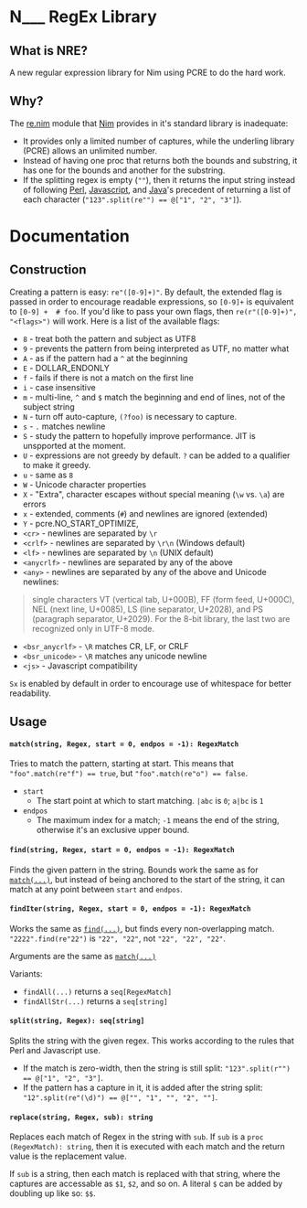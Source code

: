 # N___ RegEx Library

## What is NRE?

A new regular expression library for Nim using PCRE to do the hard work.

## Why?

The [re.nim][] module that [Nim][] provides in it's standard library is
inadequate:

 - It provides only a limited number of captures, while the underling library
 (PCRE) allows an unlimited number.
 - Instead of having one proc that returns both the bounds and substring, it
 has one for the bounds and another for the substring.
 - If the splitting regex is empty (`""`), then it returns the input string
 instead of following [Perl][], [Javascript][], and [Java][]'s precedent of
 returning a list of each character (`"123".split(re"") == @["1", "2", "3"]`).

[re.nim]: http://nim-lang.org/re.html
[Nim]: http://nim-lang.org/
[Perl]: https://ideone.com/dDMjmz
[Javascript]: http://jsfiddle.net/xtcbxurg/
[Java]: https://ideone.com/hYJuJ5


# Documentation

## Construction

Creating a pattern is easy: `re"([0-9]+)"`. By default, the extended flag is
passed in order to encourage readable expressions, so `[0-9]+` is equivalent to
`[0-9] +  # foo`. If you'd like to pass your own flags, then `re(r"([0-9]+)",
"<flags>")` will work. Here is a list of the available flags:

  - `8` - treat both the pattern and subject as UTF8
  - `9` - prevents the pattern from being interpreted as UTF, no matter what
  - `A` - as if the pattern had a `^` at the beginning
  - `E` - DOLLAR_ENDONLY
  - `f` - fails if there is not a match on the first line
  - `i` - case insensitive
  - `m` - multi-line, `^` and `$` match the beginning and end of lines, not of
  the subject string
  - `N` - turn off auto-capture, `(?foo)` is necessary to capture.
  - `s` - `.` matches newline
  - `S` - study the pattern to hopefully improve performance. JIT is unspported
  at the moment.
  - `U` - expressions are not greedy by default. `?` can be added to a
  qualifier to make it greedy.
  - `u` - same as `8`
  - `W` - Unicode character properties
  - `X` - "Extra", character escapes without special meaning (`\w` vs. `\a`)
  are errors
  - `x` - extended, comments (`#`) and newlines are ignored (extended)
  - `Y` - pcre.NO_START_OPTIMIZE,
  - `<cr>` - newlines are separated by `\r`
  - `<crlf>` - newlines are separated by `\r\n` (Windows default)
  - `<lf>` - newlines are separated by `\n` (UNIX default)
  - `<anycrlf>` - newlines are separated by any of the above
  - `<any>` - newlines are separated by any of the above and Unicode newlines:
  > single characters VT (vertical tab, U+000B), FF (form feed, U+000C), NEL
  > (next line, U+0085), LS (line separator, U+2028), and PS (paragraph
  > separator, U+2029). For the 8-bit library, the last two are recognized
  > only in UTF-8 mode.
  - `<bsr_anycrlf>` - `\R` matches CR, LF, or CRLF
  - `<bsr_unicode>` - `\R` matches any unicode newline
  - `<js>` - Javascript compatibility

`Sx` is enabled by default in order to encourage use of whitespace for better
readability.

## Usage

#### `match(string, Regex, start = 0, endpos = -1): RegexMatch`

Tries to match the pattern, starting at start. This means that
`"foo".match(re"f") == true`, but `"foo".match(re"o") == false`.

 - `start`
   - The start point at which to start matching. `|abc` is `0`; `a|bc` is `1`
 - `endpos`
   - The maximum index for a match; `-1` means the end of the string, otherwise
     it's an exclusive upper bound.

[proc-match]: #matchstring-regex-start--0-endpos---1-regexmatch

#### `find(string, Regex, start = 0, endpos = -1): RegexMatch`

Finds the given pattern in the string. Bounds work the same as for
[`match(...)`][proc-match], but instead of being anchored to the start of the
string, it can match at any point between `start` and `endpos`.

[proc-find]: #findstring-regex-start--0-endpos---1-regexmatch

#### `findIter(string, Regex, start = 0, endpos = -1): RegexMatch`

Works the same as [`find(...)`][proc-find], but finds every non-overlapping
match. `"2222".find(re"22")` is `"22", "22"`, not `"22", "22", "22"`.

Arguments are the same as [`match(...)`][proc-match]

Variants:
 - `findAll(...)` returns a `seq[RegexMatch]`
 - `findAllStr(...)` returns a `seq[string]`

[iter-find]: #finditerstring-regex-start--0-endpos---1-regexmatch

#### `split(string, Regex): seq[string]`

Splits the string with the given regex. This works according to the rules that
Perl and Javascript use.

  - If the match is zero-width, then the string is still split:
    `"123".split(r"") == @["1", "2", "3"]`.
  - If the pattern has a capture in it, it is added after the string split:
    `"12".split(re"(\d)") == @["", "1", "", "2", ""]`.

[proc-split]: #splitstring-regex-seqstring

#### `replace(string, Regex, sub): string`

Replaces each match of Regex in the string with `sub`. If `sub` is a `proc
(RegexMatch): string`, then it is executed with each match and the return value
is the replacement value.

If `sub` is a string, then each match is replaced with that string, where the
captures are accessable as `$1`, `$2`, and so on. A literal `$` can be added by
doubling up like so: `$$`.

[proc-replace]: #replacestring-regex-sub-string
